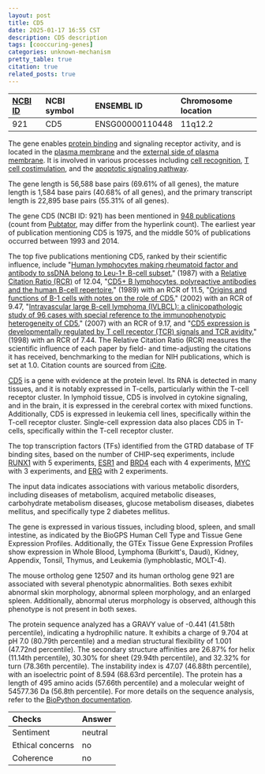 ```yaml
---
layout: post
title: CD5
date: 2025-01-17 16:55 CST
description: CD5 description
tags: [cooccuring-genes]
categories: unknown-mechanism
pretty_table: true
citation: true
related_posts: true
---
```




| [NCBI ID](https://www.ncbi.nlm.nih.gov/gene/921) | NCBI symbol | ENSEMBL ID | Chromosome location |
| :-------- | :------- | :-------- | :------- |
| 921  | CD5 | ENSG00000110448 | 11q12.2 |



The gene enables [protein binding](https://amigo.geneontology.org/amigo/term/GO:0005515) and signaling receptor activity, and is located in the [plasma membrane](https://amigo.geneontology.org/amigo/term/GO:0005886) and the [external side of plasma membrane](https://amigo.geneontology.org/amigo/term/GO:0009897). It is involved in various processes including [cell recognition](https://amigo.geneontology.org/amigo/term/GO:0008037), [T cell costimulation](https://amigo.geneontology.org/amigo/term/GO:0031295), and the [apoptotic signaling pathway](https://amigo.geneontology.org/amigo/term/GO:0097190).


The gene length is 56,588 base pairs (69.61% of all genes), the mature length is 1,584 base pairs (40.68% of all genes), and the primary transcript length is 22,895 base pairs (55.31% of all genes).


The gene CD5 (NCBI ID: 921) has been mentioned in [948 publications](https://pubmed.ncbi.nlm.nih.gov/?term=%22CD5%22) (count from [Pubtator](https://academic.oup.com/nar/article/47/W1/W587/5494727), may differ from the hyperlink count). The earliest year of publication mentioning CD5 is 1975, and the middle 50% of publications occurred between 1993 and 2014.


The top five publications mentioning CD5, ranked by their scientific influence, include "[Human lymphocytes making rheumatoid factor and antibody to ssDNA belong to Leu-1+ B-cell subset.](https://pubmed.ncbi.nlm.nih.gov/3105056)" (1987) with a [Relative Citation Ratio (RCR)](https://journals.plos.org/plosbiology/article?id=10.1371/journal.pbio.1002541) of 12.04, "[CD5+ B lymphocytes, polyreactive antibodies and the human B-cell repertoire.](https://pubmed.ncbi.nlm.nih.gov/2482031)" (1989) with an RCR of 11.5, "[Origins and functions of B-1 cells with notes on the role of CD5.](https://pubmed.ncbi.nlm.nih.gov/11861604)" (2002) with an RCR of 9.47, "[Intravascular large B-cell lymphoma (IVLBCL): a clinicopathologic study of 96 cases with special reference to the immunophenotypic heterogeneity of CD5.](https://pubmed.ncbi.nlm.nih.gov/16985183)" (2007) with an RCR of 9.17, and "[CD5 expression is developmentally regulated by T cell receptor (TCR) signals and TCR avidity.](https://pubmed.ncbi.nlm.nih.gov/9858516)" (1998) with an RCR of 7.44. The Relative Citation Ratio (RCR) measures the scientific influence of each paper by field- and time-adjusting the citations it has received, benchmarking to the median for NIH publications, which is set at 1.0. Citation counts are sourced from [iCite](https://icite.od.nih.gov).


[CD5](https://www.proteinatlas.org/ENSG00000110448-CD5) is a gene with evidence at the protein level. Its RNA is detected in many tissues, and it is notably expressed in T-cells, particularly within the T-cell receptor cluster. In lymphoid tissue, CD5 is involved in cytokine signaling, and in the brain, it is expressed in the cerebral cortex with mixed functions. Additionally, CD5 is expressed in leukemia cell lines, specifically within the T-cell receptor cluster. Single-cell expression data also places CD5 in T-cells, specifically within the T-cell receptor cluster.


The top transcription factors (TFs) identified from the GTRD database of TF binding sites, based on the number of CHIP-seq experiments, include [RUNX1](https://www.ncbi.nlm.nih.gov/gene/861) with 5 experiments, [ESR1](https://www.ncbi.nlm.nih.gov/gene/2099) and [BRD4](https://www.ncbi.nlm.nih.gov/gene/23476) each with 4 experiments, [MYC](https://www.ncbi.nlm.nih.gov/gene/4609) with 3 experiments, and [ERG](https://www.ncbi.nlm.nih.gov/gene/2078) with 2 experiments.



The input data indicates associations with various metabolic disorders, including diseases of metabolism, acquired metabolic diseases, carbohydrate metabolism diseases, glucose metabolism diseases, diabetes mellitus, and specifically type 2 diabetes mellitus.



The gene is expressed in various tissues, including blood, spleen, and small intestine, as indicated by the BioGPS Human Cell Type and Tissue Gene Expression Profiles. Additionally, the GTEx Tissue Gene Expression Profiles show expression in Whole Blood, Lymphoma (Burkitt's, Daudi), Kidney, Appendix, Tonsil, Thymus, and Leukemia (lymphoblastic, MOLT-4).



The mouse ortholog gene 12507 and its human ortholog gene 921 are associated with several phenotypic abnormalities. Both sexes exhibit abnormal skin morphology, abnormal spleen morphology, and an enlarged spleen. Additionally, abnormal uterus morphology is observed, although this phenotype is not present in both sexes.


The protein sequence analyzed has a GRAVY value of -0.441 (41.58th percentile), indicating a hydrophilic nature. It exhibits a charge of 9.704 at pH 7.0 (80.79th percentile) and a median structural flexibility of 1.001 (47.72nd percentile). The secondary structure affinities are 26.87% for helix (11.14th percentile), 30.30% for sheet (29.94th percentile), and 32.32% for turn (78.36th percentile). The instability index is 47.07 (46.88th percentile), with an isoelectric point of 8.594 (68.63rd percentile). The protein has a length of 495 amino acids (57.66th percentile) and a molecular weight of 54577.36 Da (56.8th percentile). For more details on the sequence analysis, refer to the [BioPython documentation](https://biopython.org/docs/1.75/api/Bio.SeqUtils.ProtParam.html).





| Checks    | Answer |
| :-------- | :------- |
| Sentiment  | neutral   |
| Ethical concerns | no     |
| Coherence    | no    |